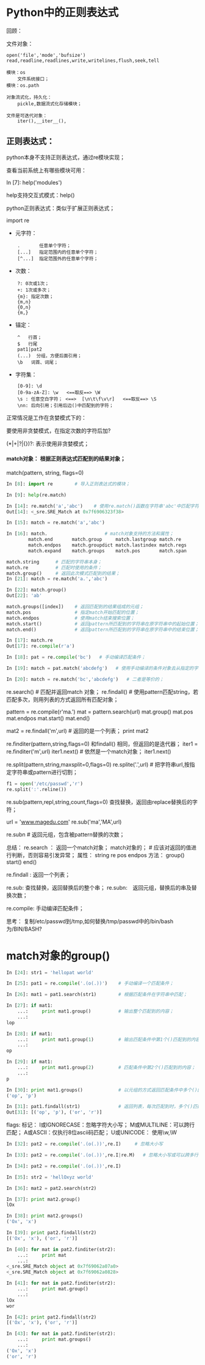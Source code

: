 # Python中的正则表达式

回顾：

文件对象：

	open('file','mode','bufsize')
	read,readline,readlines,write,writelines,flush,seek,tell

	模块：os
		文件系统接口；
	模块：os.path

	对象流式化，持久化：
		pickle,数据流式化存储模块；

	文件是可迭代对象：
		iter(),__iter__(),


## 正则表达式：
python本身不支持正则表达式，通过re模块实现；

查看当前系统上有哪些模块可用：

In [7]: help('modules')

help支持交互式模式：help()


python正则表达式：类似于扩展正则表达式；

import re

- 元字符：
```
	.       任意单个字符；
	[...]   指定范围内的任意单个字符；
	[^...]  指定范围外的任意单个字符；
```

- 次数：
```
	?: 0次或1次；
	+: 1次或多次；
	{m}: 指定次数；
	{m,n}
	{0,n}
	{m,}
```

- 锚定：
```
	^   行首；
	$   行尾
	pat1|pat2
	(...)  分组，方便后面引用；
	\b   词首、词尾；
```

- 字符集：

```
	[0-9]: \d
	[0-9a-zA-Z]: \w   <==取反==> \W
	\s : 任意空白字符； <==>  [\n\t\f\v\r]   <==取反==> \S
	\nn: 后向引用；引用后边()中匹配到的字符；
```

正常情况是工作在贪婪模式下的：

要使用非贪婪模式，在指定次数的字符后加?

(*|+|?|{})?:  表示使用非贪婪模式；


#### match对象： 根据正则表达式匹配到的结果对象；

match(pattern, string, flags=0)

```python
In [8]: import re        # 导入正则表达式的模块；

In [9]: help(re.match)

In [14]: re.match('a','abc')    # 使用re.match()函数在字符串'abc'中匹配字符'a'，返回结果为一个match对象；
Out[14]: <_sre.SRE_Match at 0x7f6906323f38>

In [15]: match = re.match('a','abc')  

In [16]: match. 					# match对象支持的方法和属性；
        match.end       match.group     match.lastgroup match.re        match.start     
        match.endpos    match.groupdict match.lastindex match.regs      match.string    
        match.expand    match.groups    match.pos       match.span  
```

```python
match.string      # 匹配的字符串本身；
match.re          # 匹配时使用的条件；
match.group()     # 返回此次模式匹配到的结果；
In [21]: match = re.match('a.','abc')

In [22]: match.group()
Out[22]: 'ab'

match.groups([index])    # 返回匹配到的结果组成的元组；
match.pos                # 指定match开始匹配的位置；
match.endpos   			 # 使用match结束搜索位置；
match.start()			 # 返回pattern所匹配到的字符串在原字符串中的起始位置；
match.end()			     # 返回pattern所匹配到的字符串在原字符串中的结束位置；
```

```python
In [17]: match.re
Out[17]: re.compile(r'a')

In [18]: pat = re.compile('bc')   # 手动编译匹配条件；

In [19]: match = pat.match('abcdefg')   # 使用手动编译的条件对象去从指定的字符串中匹配；

In [20]: match = re.match('bc','abcdefg')   # 二者是等价的；
```

re.search()   # 匹配并返回match 对象；
re.findall()  # 使用pattern匹配string，若匹配多次，则用列表的方式返回所有匹配对象；


pattern = re.compile(r'ma.')
mat = pattern.search(url)
mat.group()
mat.pos
mat.endpos
mat.start()
mat.end()

mat2 = re.findall('m',url)    # 返回的是一个列表；
print mat2

re.finditer(pattern,string,flags=0)
和findall() 相同，但返回的是迭代器；
iter1 = re.finditer('m',url)
iter1.next()   # 依然是一个match对象；
iter1.next()

re.split(pattern,string,maxsplit=0,flags=0)
re.splite('\.',url)   # 把字符串url,按指定字符串或pattern进行切割；

```python
f1 = open('/etc/passwd','r')
re.split(':'.reline())
```

re.sub(pattern,repl,string,count,flags=0)
查找替换，返回由replace替换后的字符；

url = 'www.magedu.com'
re.sub('ma','MA',url)

re.subn    # 返回元组，包含被pattern替换的次数；


总结：
re.search ： 返回一个match对象；
	match对象的；   # 应该对返回的值进行判断，否则容易引发异常；
		属性：
			string
			re
			pos
			endpos
		方法：
			group()
			start()
			end()

re.findall : 返回一个列表；

re.sub:  查找替换，返回替换后的整个串；
re.subn:　返回元组，替换后的串及替换次数；

re.compile: 手动编译匹配条件；

思考： 复制/etc/passwd到/tmp,如何替换/tmp/passwd中的/bin/bash为/BIN/BASH?


# match对象的group()
```python
In [24]: str1 = 'hellopat world'

In [25]: pat1 = re.compile('.(o(.))')    # 手动编译一个匹配条件；

In [26]: mat1 = pat1.search(str1)        # 根据匹配条件在字符串中匹配；

In [27]: if mat1:
    ...:     print mat1.group()          # 输出整个匹配到的内容；
    ...:     
lop

In [28]: if mat1:
    ...:     print mat1.group(1)         # 输出匹配条件中第1个()匹配到的内容；
    ...:     
op

In [29]: if mat1:
    ...:     print mat1.group(2)         # 匹配条件中第2个()匹配到的内容；
    ...:     
p

In [30]: print mat1.groups()             # 以元组的方式返回匹配条件中多个()匹配到的内容；
('op', 'p')

In [31]: pat1.findall(str1)              # 返回列表，每次匹配到时，多个()匹配到内容组成一个元组的元素；多次匹配到的内容组成的元组形成一个列表；
Out[31]: [('op', 'p'), ('or', 'r')]

```

flags: 标记：
	I或IGNORECASE：忽略字符大小写；
	M或MULTILINE：可以跨行匹配；
	A或ASCII：仅执行8位ascii码匹配；
	U或UNICODE： 使用\w,\W

```python
In [32]: pat2 = re.compile('.(o(.))',re.I)     # 忽略大小写

In [33]: pat2 = re.compile('.(o(.))',re.I|re.M)   # 忽略大小写或可以跨多行；

In [34]: pat2 = re.compile('.(o(.))',re.I)

In [35]: str2 = 'hellOxyz world'

In [36]: mat2 = pat2.search(str2)

In [37]: print mat2.group()
lOx

In [38]: print mat2.groups()
('Ox', 'x')

In [39]: print pat2.findall(str2)
[('Ox', 'x'), ('or', 'r')]

In [40]: for mat in pat2.finditer(str2):
    ...:     print mat
    ...:     
<_sre.SRE_Match object at 0x7f69062a07a0>
<_sre.SRE_Match object at 0x7f69062a0828>

In [41]: for mat in pat2.finditer(str2):
    ...:     print mat.group()
    ...:     
lOx
wor

In [42]: print pat2.findall(str2)
[('Ox', 'x'), ('or', 'r')]

In [43]: for mat in pat2.finditer(str2):
    ...:     print mat.groups()
    ...:     
('Ox', 'x')
('or', 'r')
```
